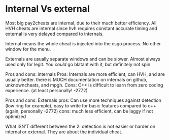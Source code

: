 # Internal Vs external

Most big pay2cheats are internal, due to their much better efficiency. All HVH cheats are internal since hvh requires constant accurate timing and external is very delayed compared to internals.

Internal means the whole cheat is injected into the csgo process. No other window for the menu.

Externals are usually separate windows and can be slower. Almost always used only for legit. You *could* go blatant with it, but definitely not spin.

Pros and cons: internals
Pros: Internals are more efficient, can HVH, and are usually better. there is MUCH documentation on internals on github, unknowncheats, and mpgh.
Cons: C++ is difficult to learn from zero coding experience. (at least personally! -2772)

Pros and cons: Externals
pros: Can use more techniques against detection (low ring for example), easy to write for basic features compared to c++ (again, personally -2772)
cons: much less efficient, can be laggy if not optimized

What ISN'T different between the 2: detection is not easier or harder on internal or external. They are about the individual cheat.
